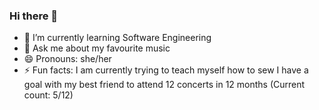 ### Hi there 👋
- 🌱 I’m currently learning Software Engineering
- 💬 Ask me about my favourite music
- 😄 Pronouns: she/her
- ⚡ Fun facts: I am currently trying to teach myself how to sew
                 I have a goal with my best friend to attend 12 concerts in 12 months (Current                    count: 5/12)

